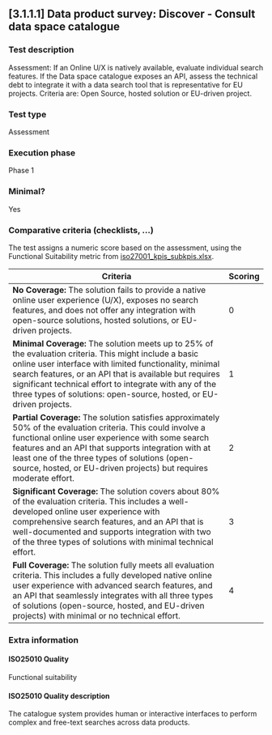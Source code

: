 
## [3.1.1.1] Data product survey: Discover - Consult data space catalogue
 
### Test description
Assessment: If an Online U/X is natively available, evaluate individual search features. If the Data space catalogue exposes an API, assess the technical debt to integrate it with a data search tool that is representative for EU projects. Criteria are: Open Source, hosted solution or EU-driven project.
 
### Test type
Assessment
 
### Execution phase
Phase 1
 
### Minimal?
Yes

### Comparative criteria (checklists, ...)
The test assigns a numeric score based on the assessment, using the Functional Suitability metric from [iso27001_kpis_subkpis.xlsx](../../../../../design_decisions/background_info/iso27001_kpis_subkpis.xlsx).

| **Criteria**                                                                                                                                                                                                                                                                                                                                                                                        | **Scoring** |
| --------------------------------------------------------------------------------------------------------------------------------------------------------------------------------------------------------------------------------------------------------------------------------------------------------------------------------------------------------------------------------------------------- | ----------- |
| **No Coverage:** The solution fails to provide a native online user experience (U/X), exposes no search features, and does not offer any integration with open-source solutions, hosted solutions, or EU-driven projects.                                                                                                    | 0           |
| **Minimal Coverage:** The solution meets up to 25% of the evaluation criteria. This might include a basic online user interface with limited functionality, minimal search features, or an API that is available but requires significant technical effort to integrate with any of the three types of solutions: open-source, hosted, or EU-driven projects. | 1           |
| **Partial Coverage:** The solution satisfies approximately 50% of the evaluation criteria. This could involve a functional online user experience with some search features and an API that supports integration with at least one of the three types of solutions (open-source, hosted, or EU-driven projects) but requires moderate effort. | 2           |
| **Significant Coverage:** The solution covers about 80% of the evaluation criteria. This includes a well-developed online user experience with comprehensive search features, and an API that is well-documented and supports integration with two of the three types of solutions with minimal technical effort.         | 3           |
| **Full Coverage:** The solution fully meets all evaluation criteria. This includes a fully developed native online user experience with advanced search features, and an API that seamlessly integrates with all three types of solutions (open-source, hosted, and EU-driven projects) with minimal or no technical effort. | 4           |

### Extra information
#### ISO25010 Quality
Functional suitability
#### ISO25010 Quality description
The catalogue system provides human or interactive interfaces to perform complex and free-text searches across data products. 
    